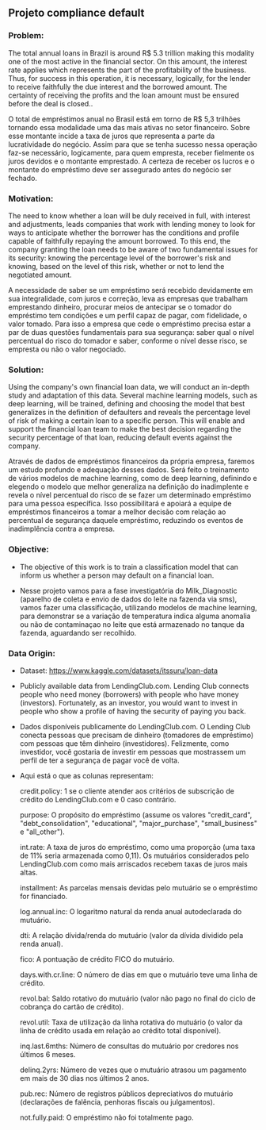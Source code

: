 ## Projeto compliance default

### Problem:
The total annual loans in Brazil is around R$ 5.3 trillion making this modality one of the most active in the financial sector. On this amount, the interest rate applies which represents the part of the profitability of the business. Thus, for success in this operation, it is necessary, logically, for the lender to receive faithfully the due interest and the borrowed amount. The certainty of receiving the profits and the loan amount must be ensured before the deal is closed..

O total de empréstimos anual no Brasil está em torno de R$ 5,3 trilhões tornando essa modalidade uma das mais ativas no setor financeiro. Sobre esse montante incide a taxa de juros que representa a parte da lucratividade do negócio. Assim para que se tenha sucesso nessa operação faz-se necessário, logicamente, para quem empresta, receber fielmente os juros devidos e o montante emprestado. A certeza de receber os lucros e o montante do empréstimo deve ser assegurado antes do negócio ser fechado.

### Motivation:
The need to know whether a loan will be duly received in full, with interest and adjustments, leads companies that work with lending money to look for ways to anticipate whether the borrower has the conditions and profile capable of faithfully repaying the amount borrowed. To this end, the company granting the loan needs to be aware of two fundamental issues for its security: knowing the percentage level of the borrower's risk and knowing, based on the level of this risk, whether or not to lend the negotiated amount.

A necessidade de saber se um empréstimo será recebido devidamente em sua integralidade, com juros e correção, leva as empresas que trabalham emprestando dinheiro, procurar meios de antecipar se o tomador do empréstimo tem condições e um perfil capaz de pagar, com fidelidade, o valor tomado. Para isso a empresa que cede o empréstimo precisa estar a par de duas questões fundamentais para sua segurança: saber qual o nível percentual do risco do tomador e saber, conforme o nível desse risco, se empresta ou não o valor negociado.

### Solution:
Using the company's own financial loan data, we will conduct an in-depth study and adaptation of this data. Several machine learning models, such as deep learning, will be trained, defining and choosing the model that best generalizes in the definition of defaulters and reveals the percentage level of risk of making a certain loan to a specific person. This will enable and support the financial loan team to make the best decision regarding the security percentage of that loan, reducing default events against the company.

Através de dados de empréstimos financeiros da própria empresa, faremos um estudo profundo e adequação desses dados. Será feito o treinamento de vários modelos de machine learning, como de deep learning, definindo e elegendo o modelo que melhor generaliza na definição do inadimplente e revela o nível percentual do risco de se fazer um determinado empréstimo para uma pessoa específica. Isso possibilitará e apoiará a equipe de empréstimos financeiros a tomar a melhor decisão com relação ao percentual de segurança daquele empréstimo, reduzindo os eventos de inadimplência contra a empresa.

### Objective:
- The objective of this work is to train a classification model that can inform us whether a person may default on a financial loan.

- Nesse projeto vamos para a fase investigatória do Milk_Diagnostic (aparelho de coleta e envio de dados do leite na fazenda via sms), vamos fazer uma classificação, utilizando modelos de machine learning, para demonstrar se a variação de temperatura indica alguma anomalia ou não de contaminaçao no leite que está armazenado no tanque da fazenda, aguardando ser recolhido.

### Data Origin:
- Dataset: https://www.kaggle.com/datasets/itssuru/loan-data

- Publicly available data from LendingClub.com. Lending Club connects people who need money (borrowers) with people who have money (investors). Fortunately, as an investor, you would want to invest in people who show a profile of having the security of paying you back.

- Dados disponíveis publicamente do LendingClub.com. O Lending Club conecta pessoas que precisam de dinheiro (tomadores de empréstimo) com pessoas que têm dinheiro (investidores). Felizmente, como investidor, você gostaria de investir em pessoas que mostrassem um perfil de ter a segurança de pagar você de volta.

- Aqui está o que as colunas representam:

    credit.policy: 1 se o cliente atender aos critérios de subscrição de crédito do LendingClub.com e 0 caso contrário.

    purpose: O propósito do empréstimo (assume os valores "credit_card", "debt_consolidation", "educational", "major_purchase", "small_business" e "all_other").

    int.rate: A taxa de juros do empréstimo, como uma proporção (uma taxa de 11% seria armazenada como 0,11). Os mutuários considerados pelo LendingClub.com como mais arriscados recebem taxas de juros mais altas.

    installment: As parcelas mensais devidas pelo mutuário se o empréstimo for financiado.

    log.annual.inc: O logaritmo natural da renda anual autodeclarada do mutuário.

    dti: A relação dívida/renda do mutuário (valor da dívida dividido pela renda anual).

    fico: A pontuação de crédito FICO do mutuário.

    days.with.cr.line: O número de dias em que o mutuário teve uma linha de crédito.

    revol.bal: Saldo rotativo do mutuário (valor não pago no final do ciclo de cobrança do cartão de crédito).

    revol.util: Taxa de utilização da linha rotativa do mutuário (o valor da linha de crédito usada em relação ao crédito total disponível).

    inq.last.6mths: Número de consultas do mutuário por credores nos últimos 6 meses.

    delinq.2yrs: Número de vezes que o mutuário atrasou um pagamento em mais de 30 dias nos últimos 2 anos.

    pub.rec: Número de registros públicos depreciativos do mutuário (declarações de falência, penhoras fiscais ou julgamentos).

    not.fully.paid: O empréstimo não foi totalmente pago.
